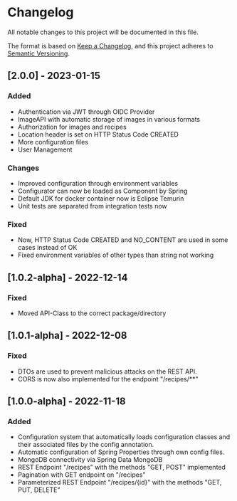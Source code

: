 # Changelog

All notable changes to this project will be documented in this file.

The format is based on [Keep a Changelog](https://keepachangelog.com/en/1.0.0/),
and this project adheres to [Semantic Versioning](https://semver.org/spec/v2.0.0.html).

## [2.0.0] - 2023-01-15

### Added

- Authentication via JWT through OIDC Provider
- ImageAPI with automatic storage of images in various formats
- Authorization for images and recipes
- Location header is set on HTTP Status Code CREATED
- More configuration files
- User Management

### Changes

- Improved configuration through environment variables
- Configurator can now be loaded as Component by Spring
- Default JDK for docker container now is Eclipse Temurin
- Unit tests are separated from integration tests now

### Fixed

- Now, HTTP Status Code CREATED and NO_CONTENT are used in some cases instead of OK
- Fixed environment variables of other types than string not working

## [1.0.2-alpha] - 2022-12-14

### Fixed

- Moved API-Class to the correct package/directory

## [1.0.1-alpha] - 2022-12-08

### Fixed

- DTOs are used to prevent malicious attacks on the REST API.
- CORS is now also implemented for the endpoint "/recipes/**"

## [1.0.0-alpha] - 2022-11-18

### Added

- Configuration system that automatically loads configuration classes and their associated files by the config
  annotation.
- Automatic configuration of Spring Properties through own config files.
- MongoDB connectivity via Spring Data MongoDB
- REST Endpoint "/recipes" with the methods "GET, POST" implemented
- Pagination with GET endpoint on "/recipes"
- Parameterized REST Endpoint "/recipes/{id}" with the methods "GET, PUT, DELETE"

